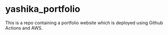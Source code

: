 # yashika_portfolio
This is a repo containing a portfolio website which is deployed using Github Actions and AWS.
